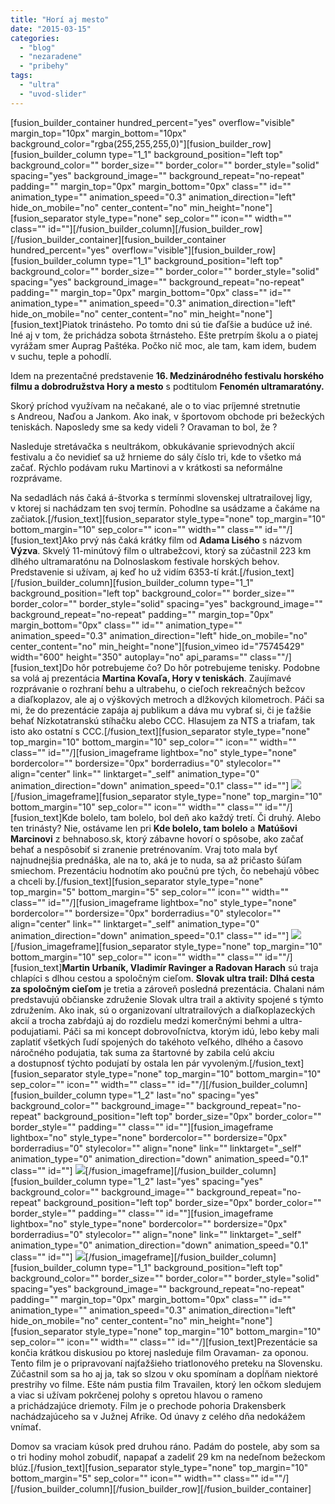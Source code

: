 ```yaml
---
title: "Horí aj mesto"
date: "2015-03-15"
categories: 
  - "blog"
  - "nezaradene"
  - "pribehy"
tags: 
  - "ultra"
  - "uvod-slider"
---
```


\[fusion\_builder\_container hundred\_percent="yes" overflow="visible" margin\_top="10px" margin\_bottom="10px" background\_color="rgba(255,255,255,0)"\]\[fusion\_builder\_row\]\[fusion\_builder\_column type="1\_1" background\_position="left top" background\_color="" border\_size="" border\_color="" border\_style="solid" spacing="yes" background\_image="" background\_repeat="no-repeat" padding="" margin\_top="0px" margin\_bottom="0px" class="" id="" animation\_type="" animation\_speed="0.3" animation\_direction="left" hide\_on\_mobile="no" center\_content="no" min\_height="none"\]\[fusion\_separator style\_type="none" sep\_color="" icon="" width="" class="" id=""\]\[/fusion\_builder\_column\]\[/fusion\_builder\_row\]\[/fusion\_builder\_container\]\[fusion\_builder\_container hundred\_percent="yes" overflow="visible"\]\[fusion\_builder\_row\]\[fusion\_builder\_column type="1\_1" background\_position="left top" background\_color="" border\_size="" border\_color="" border\_style="solid" spacing="yes" background\_image="" background\_repeat="no-repeat" padding="" margin\_top="0px" margin\_bottom="0px" class="" id="" animation\_type="" animation\_speed="0.3" animation\_direction="left" hide\_on\_mobile="no" center\_content="no" min\_height="none"\]\[fusion\_text\]Piatok trinásteho. Po tomto dni sú tie ďaľšie a budúce už iné. Iné aj v tom, že prichádza sobota štrnásteho. Ešte pretrpím školu a o piatej vyrážam smer Auprag Paštéka. Počko nič moc, ale tam, kam idem, budem v suchu, teple a pohodlí.

Idem na prezentačné predstavenie **16. Medzinárodného festivalu horského filmu a dobrodružstva Hory a mesto** s podtitulom **Fenomén ultramaratóny.**

Skorý príchod využívam na nečakané, ale o to viac príjemné stretnutie s Andreou, Naďou a Jankom. Ako inak, v športovom obchode pri bežeckých teniskách. Naposledy sme sa kedy videli ? Oravaman to bol, že ?

Nasleduje stretávačka s neultrákom, obkukávanie sprievodných akcií festivalu a čo nevidieť sa už hrnieme do sály číslo tri, kde to všetko má začať. Rýchlo podávam ruku Martinovi a v krátkosti sa neformálne rozprávame.

Na sedadlách nás čaká á-štvorka s termínmi slovenskej ultratrailovej ligy, v ktorej si nachádzam ten svoj termín. Pohodlne sa usádzame a čakáme na začiatok.\[/fusion\_text\]\[fusion\_separator style\_type="none" top\_margin="10" bottom\_margin="10" sep\_color="" icon="" width="" class="" id=""/\]\[fusion\_text\]Ako prvý nás čaká krátky film od **Adama Lisého** s názvom **Výzva**. Skvelý 11-minútový film o ultrabežcovi, ktorý sa zúčastnil 223 km dlhého ultramaratónu na Dolnoslaskom festivale horských behov. Predstavenie si užívam, aj keď ho už vidím 6353-tí krát.\[/fusion\_text\]\[/fusion\_builder\_column\]\[fusion\_builder\_column type="1\_1" background\_position="left top" background\_color="" border\_size="" border\_color="" border\_style="solid" spacing="yes" background\_image="" background\_repeat="no-repeat" padding="" margin\_top="0px" margin\_bottom="0px" class="" id="" animation\_type="" animation\_speed="0.3" animation\_direction="left" hide\_on\_mobile="no" center\_content="no" min\_height="none"\]\[fusion\_vimeo id="75745429" width="600" height="350" autoplay="no" api\_params="" class=""/\]\[fusion\_text\]Do hôr potrebujeme čo? Do hôr potrebujeme tenisky. Podobne sa volá aj prezentácia **Martina Kovaľa, Hory v teniskách**. Zaujímavé rozprávanie o rozhraní behu a ultrabehu, o cieľoch rekreačných bežcov a diaľkoplazov, ale aj o výškových metroch a dlžkových kilometroch. Páči sa mi, že do prezentácie zapája aj publikum a dáva mu vybrať si, či je ťažšie behať Nízkotatranskú stíhačku alebo CCC. Hlasujem za NTS a triafam, tak isto ako ostatní s CCC.\[/fusion\_text\]\[fusion\_separator style\_type="none" top\_margin="10" bottom\_margin="10" sep\_color="" icon="" width="" class="" id=""/\]\[fusion\_imageframe lightbox="no" style\_type="none" bordercolor="" bordersize="0px" borderradius="0" stylecolor="" align="center" link="" linktarget="\_self" animation\_type="0" animation\_direction="down" animation\_speed="0.1" class="" id=""\] ![](images/koval-300x200.jpg)\[/fusion\_imageframe\]\[fusion\_separator style\_type="none" top\_margin="10" bottom\_margin="10" sep\_color="" icon="" width="" class="" id=""/\]\[fusion\_text\]Kde bolelo, tam bolelo, bol deň ako každý tretí. Či druhý. Alebo ten trinásty? Nie, ostávame len pri **Kde bolelo, tam bolelo** a **Matúšovi Marcinovi** z behnaboso.sk, ktorý zábavne hovorí o spôsobe, ako začať behať a nespôsobiť si zranenie pretrénovaním. Vraj toto mala byť najnudnejšia prednáška, ale na to, aká je to nuda, sa až pričasto šúľam smiechom. Prezentáciu hodnotím ako poučnú pre tých, čo nebehajú vôbec a chceli by.\[/fusion\_text\]\[fusion\_separator style\_type="none" top\_margin="5" bottom\_margin="5" sep\_color="" icon="" width="" class="" id=""/\]\[fusion\_imageframe lightbox="no" style\_type="none" bordercolor="" bordersize="0px" borderradius="0" stylecolor="" align="center" link="" linktarget="\_self" animation\_type="0" animation\_direction="down" animation\_speed="0.1" class="" id=""\] ![](images/naboso-300x221.jpg)\[/fusion\_imageframe\]\[fusion\_separator style\_type="none" top\_margin="10" bottom\_margin="10" sep\_color="" icon="" width="" class="" id=""/\]\[fusion\_text\]**Martin Urbaník, Vladimír Ravinger a Radovan Harach** sú traja chlapíci s dlhou cestou a spoločným cieľom. **Slovak ultra trail: Dlhá cesta za spoločným cieľom** je tretia a zároveň posledná prezentácia. Chalani nám predstavujú občianske združenie Slovak ultra trail a aktivity spojené s týmto združením. Ako inak, sú o organizovaní ultratrailových a diaľkoplazeckých akcií a trocha zabŕdajú aj do rozdielu medzi komerčnými behmi a ultra-podujatiami. Páči sa mi koncept dobrovoľníctva, ktorým idú, lebo keby mali zaplatiť všetkých ľudí spojených do takéhoto veľkého, dlhého a časovo náročného podujatia, tak suma za štartovné by zabila celú akciu a dostupnosť týchto podujatí by ostala len pár vyvoleným.\[/fusion\_text\]\[fusion\_separator style\_type="none" top\_margin="10" bottom\_margin="10" sep\_color="" icon="" width="" class="" id=""/\]\[/fusion\_builder\_column\]\[fusion\_builder\_column type="1\_2" last="no" spacing="yes" background\_color="" background\_image="" background\_repeat="no-repeat" background\_position="left top" border\_size="0px" border\_color="" border\_style="" padding="" class="" id=""\]\[fusion\_imageframe lightbox="no" style\_type="none" bordercolor="" bordersize="0px" borderradius="0" stylecolor="" align="none" link="" linktarget="\_self" animation\_type="0" animation\_direction="down" animation\_speed="0.1" class="" id=""\] ![](images/dobrovol-300x227.jpg)\[/fusion\_imageframe\]\[/fusion\_builder\_column\]\[fusion\_builder\_column type="1\_2" last="yes" spacing="yes" background\_color="" background\_image="" background\_repeat="no-repeat" background\_position="left top" border\_size="0px" border\_color="" border\_style="" padding="" class="" id=""\]\[fusion\_imageframe lightbox="no" style\_type="none" bordercolor="" bordersize="0px" borderradius="0" stylecolor="" align="none" link="" linktarget="\_self" animation\_type="0" animation\_direction="down" animation\_speed="0.1" class="" id=""\] ![](images/10614357_790323064356799_9143748443909769553_n-300x300.jpg)\[/fusion\_imageframe\]\[/fusion\_builder\_column\]\[fusion\_builder\_column type="1\_1" background\_position="left top" background\_color="" border\_size="" border\_color="" border\_style="solid" spacing="yes" background\_image="" background\_repeat="no-repeat" padding="" margin\_top="0px" margin\_bottom="0px" class="" id="" animation\_type="" animation\_speed="0.3" animation\_direction="left" hide\_on\_mobile="no" center\_content="no" min\_height="none"\]\[fusion\_separator style\_type="none" top\_margin="10" bottom\_margin="10" sep\_color="" icon="" width="" class="" id=""/\]\[fusion\_text\]Prezentácie sa končia krátkou diskusiou po ktorej nasleduje film Oravaman- za oponou. Tento film je o pripravovaní najťažšieho triatlonového preteku na Slovensku. Zúčastnil som sa ho aj ja, tak so slzou v oku spomínam a dopĺňam niektoré prestrihy vo filme. Ešte nám pustia film Travailen, ktorý len očkom sledujem a viac si užívam pokrčenej polohy s opretou hlavou o rameno a prichádzajúce driemoty. Film je o prechode pohoria Drakensberk nachádzajúceho sa v Južnej Afrike. Od únavy z celého dňa nedokážem vnímať.

Domov sa vraciam kúsok pred druhou ráno. Padám do postele, aby som sa o tri hodiny mohol zobudiť, napapať a zadeliť 29 km na nedeľnom bežeckom blúz.\[/fusion\_text\]\[fusion\_separator style\_type="none" top\_margin="10" bottom\_margin="5" sep\_color="" icon="" width="" class="" id=""/\]\[/fusion\_builder\_column\]\[/fusion\_builder\_row\]\[/fusion\_builder\_container\]
